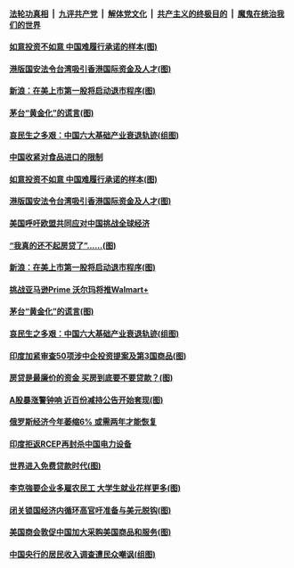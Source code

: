 

####  [法轮功真相](../../../../basic/blob/master/README.md?t=07090002) &nbsp;|&nbsp; [九评共产党](../../../../9ping.md/blob/master/README.md?t=07090002) &nbsp;|&nbsp; [解体党文化](../../../../jtdwh.md/blob/master/README.md?t=07090002)  &nbsp;|&nbsp; [共产主义的终极目的](../../../../gczydzjmd.md/blob/master/README.md?t=07090002) &nbsp;|&nbsp; [魔鬼在统治我们的世界](../../../../mgztzwmdsj.md/blob/master/README.md?t=07090002) 

#### [如意投资不如意 中国难履行承诺的样本(图)](../pages/p5/939080.md?t=07090002) 

#### [港版国安法令台湾吸引香港国际资金及人才(图)](../pages/p5/939076.md?t=07090002) 

#### [新浪：在美上市第一股将启动退市程序(图)](../pages/p5/939023.md?t=07090002) 

#### [茅台“黄金化”的谎言(图)](../pages/p5/939017.md?t=07090002) 

#### [哀民生之多艰：中国六大基础产业衰退轨迹(组图)](../pages/p5/939007.md?t=07090002) 


#### [中国收紧对食品进口的限制](../pages/p5/939082.md?t=07090002) 

#### [如意投资不如意 中国难履行承诺的样本(图)](../pages/p5/939080.md?t=07090002) 

#### [港版国安法令台湾吸引香港国际资金及人才(图)](../pages/p5/939076.md?t=07090002) 

#### [美国呼吁欧盟共同应对中国挑战全球经济](../pages/p5/939074.md?t=07090002) 

#### [“我真的还不起房贷了”……(图)](../pages/p5/939012.md?t=07090002) 

#### [新浪：在美上市第一股将启动退市程序(图)](../pages/p5/939023.md?t=07090002) 

#### [挑战亚马逊Prime 沃尔玛将推Walmart+](../pages/p5/939020.md?t=07090002) 

#### [茅台“黄金化”的谎言(图)](../pages/p5/939017.md?t=07090002) 

#### [哀民生之多艰：中国六大基础产业衰退轨迹(组图)](../pages/p5/939007.md?t=07090002) 


#### [印度加紧审查50项涉中企投资提案及第3国商品(图)](../pages/p5/938987.md?t=07090002) 

#### [房贷是最廉价的资金 买房到底要不要贷款？(图)](../pages/p5/938982.md?t=07090002) 

#### [A股暴涨警钟响 近百份减持公告开始套现(图)](../pages/p5/938981.md?t=07090002) 

#### [俄罗斯经济今年萎缩6% 或需两年才能恢复](../pages/p5/938968.md?t=07090002) 

#### [印度拒返RCEP再封杀中国电力设备](../pages/p5/938910.md?t=07090002) 

#### [世界进入免费贷款时代(图)](../pages/p5/938900.md?t=07090002) 

#### [李克強要企业多雇农民工 大学生就业花样更多(图)](../pages/p5/938870.md?t=07090002) 

#### [闭关锁国经济内循环高官吁准备与美元脱钩(图)](../pages/p5/938898.md?t=07090002) 

#### [美国商会敦促中国加大采购美国商品和服务(图)](../pages/p5/938895.md?t=07090002) 

#### [中国央行的居民收入调查遭民众嘲讽(组图)](../pages/p5/938858.md?t=07090002) 

